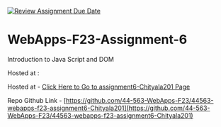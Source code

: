 [![Review Assignment Due Date](https://classroom.github.com/assets/deadline-readme-button-24ddc0f5d75046c5622901739e7c5dd533143b0c8e959d652212380cedb1ea36.svg)](https://classroom.github.com/a/b9NC0g7h)
# WebApps-F23-Assignment-6
Introduction to Java Script and DOM




Hosted at : 


Hosted at - [Click Here to Go to assignment6-Chityala201 Page](https://44-563-webapps-f23.github.io/44563-webapps-f23-assignment6-Chityala201/cities)


Repo Github Link - [https://github.com/44-563-WebApps-F23/44563-webapps-f23-assignment6-Chityala201](https://github.com/44-563-WebApps-F23/44563-webapps-f23-assignment6-Chityala201)